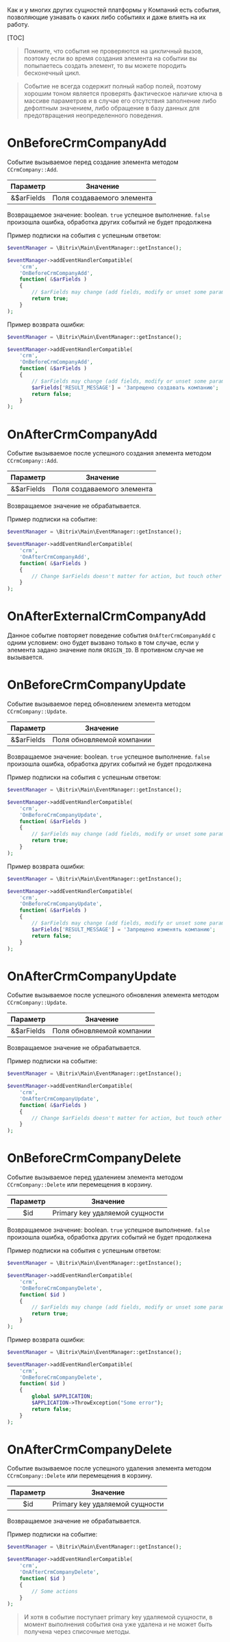 Как и у многих других сущностей платформы у Компаний есть события, позволяющие узнавать о каких либо событиях и даже влиять на их работу.

[TOC]

>Помните, что события не проверяются на цикличный вызов, поэтому если во время создания элемента на событии вы попыпаетесь создать элемент, то вы можете породить бесконечный цикл.

>Событие не всегда содержит полный набор полей, поэтому хорошим тоном является проверять фактическое наличие ключа в массиве параметров и в случае его отсутствия заполнение либо дефолтным значением, либо обращение в базу данных для предотвращения неопределенного поведения.

# OnBeforeCrmCompanyAdd

Событие вызываемое перед создание элемента методом `CCrmCompany::Add`.
 
| Параметр     | Значение               |
| :----------: | ---------------------- |
| &$arFields   | Поля создаваемого элемента |

Возвращаемое значение: boolean.
`true` успешное выполнение.
`false` произошла ошибка, обработка других событий не будет продолжена

Пример подписки на события с успешным ответом:
```php
$eventManager = \Bitrix\Main\EventManager::getInstance();

$eventManager->addEventHandlerCompatible(
    'crm',
    'OnBeforeCrmCompanyAdd',
    function( &$arFields )
    {
        // $arFields may change (add fields, modify or unset some parameters)
        return true;
    }
);
```

Пример возврата ошибки:
```php
$eventManager = \Bitrix\Main\EventManager::getInstance();

$eventManager->addEventHandlerCompatible(
    'crm',
    'OnBeforeCrmCompanyAdd',
    function( &$arFields )
    {
        // $arFields may change (add fields, modify or unset some parameters)
        $arFields['RESULT_MESSAGE'] = 'Запрещено создавать компанию';
        return false;
    }
);
```

# OnAfterCrmCompanyAdd

Событие вызываемое после успешного создания элемента методом `CCrmCompany::Add`.
 
| Параметр     | Значение               |
| :----------: | ---------------------- |
| &$arFields   | Поля создаваемого элемента |

Возвращаемое значение не обрабатывается.

Пример подписки на событие:
```php
$eventManager = \Bitrix\Main\EventManager::getInstance();

$eventManager->addEventHandlerCompatible(
    'crm',
    'OnAfterCrmCompanyAdd',
    function( &$arFields )
    {
        // Change $arFields doesn't matter for action, but touch other events
    }
);
```

# OnAfterExternalCrmCompanyAdd

Данное событие повторяет поведение события `OnAfterCrmCompanyAdd` с одним условием: оно будет вызвано только в том случае, если у элемента задано значение поля `ORIGIN_ID`. В противном случае не вызывается.

# OnBeforeCrmCompanyUpdate

Событие вызываемое перед обновлением элемента методом `CCrmCompany::Update`.
 
| Параметр     | Значение               |
| :----------: | ---------------------- |
| &$arFields   | Поля обновляемой компании |

Возвращаемое значение: boolean.
`true` успешное выполнение.
`false` произошла ошибка, обработка других событий не будет продолжена

Пример подписки на события с успешным ответом:
```php
$eventManager = \Bitrix\Main\EventManager::getInstance();

$eventManager->addEventHandlerCompatible(
    'crm',
    'OnBeforeCrmCompanyUpdate',
    function( &$arFields )
    {
        // $arFields may change (add fields, modify or unset some parameters)
        return true;
    }
);
```

Пример возврата ошибки:
```php
$eventManager = \Bitrix\Main\EventManager::getInstance();

$eventManager->addEventHandlerCompatible(
    'crm',
    'OnBeforeCrmCompanyUpdate',
    function( &$arFields )
    {
        // $arFields may change (add fields, modify or unset some parameters)
        $arFields['RESULT_MESSAGE'] = 'Запрещено изменять компанию';
        return false;
    }
);
```

# OnAfterCrmCompanyUpdate

Событие вызываемое после успешного обновления элемента методом `CCrmCompany::Update`.
 
| Параметр     | Значение               |
| :----------: | ---------------------- |
| &$arFields   | Поля обновляемой компании |

Возвращаемое значение не обрабатывается.

Пример подписки на событие:
```php
$eventManager = \Bitrix\Main\EventManager::getInstance();

$eventManager->addEventHandlerCompatible(
    'crm',
    'OnAfterCrmCompanyUpdate',
    function( &$arFields )
    {
        // Change $arFields doesn't matter for action, but touch other events 
    }
);
```

# OnBeforeCrmCompanyDelete

Событие вызываемое перед удалением элемента методом `CCrmCompany::Delete` или перемещения в корзину.
 
| Параметр     | Значение                       |
| :----------: | ------------------------------ |
| $id          | Primary key удаляемой сущности |

Возвращаемое значение: boolean.
`true` успешное выполнение.
`false` произошла ошибка, обработка других событий не будет продолжена

Пример подписки на события с успешным ответом:
```php
$eventManager = \Bitrix\Main\EventManager::getInstance();

$eventManager->addEventHandlerCompatible(
    'crm',
    'OnBeforeCrmCompanyDelete',
    function( $id )
    {
        // $arFields may change (add fields, modify or unset some parameters)
        return true;
    }
);
```

Пример возврата ошибки:
```php
$eventManager = \Bitrix\Main\EventManager::getInstance();

$eventManager->addEventHandlerCompatible(
    'crm',
    'OnBeforeCrmCompanyDelete',
    function( $id )
    {
        global $APPLICATION;
        $APPLICATION->ThrowException("Some error");
        return false;
    }
);
```

# OnAfterCrmCompanyDelete

Событие вызываемое после успешного удаления элемента методом `CCrmCompany::Delete` или перемещения в корзину. 
 
| Параметр     | Значение                       |
| :----------: | ------------------------------ |
| $id          | Primary key удаляемой сущности |

Возвращаемое значение не обрабатывается.

Пример подписки на событие:
```php
$eventManager = \Bitrix\Main\EventManager::getInstance();

$eventManager->addEventHandlerCompatible(
    'crm',
    'OnAfterCrmCompanyDelete',
    function( $id )
    {
        // Some actions
    }
);
```

>И хотя в событие поступает primary key удаляемой сущности, в момент выполнения события она уже удалена и не может быть получена через списочные методы.